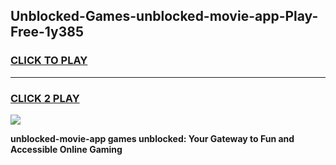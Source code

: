 
## Unblocked-Games-unblocked-movie-app-Play-Free-1y385
<h3>
<a href="https://premium76.site?title=unblocked-movie-app&ref=21A">CLICK TO PLAY</a></h3>
<hr>

<h3>
<a href="https://premium76.site?title=unblocked-movie-app&ref=21A">CLICK 2 PLAY</a>
  
</h3>

<a href="https://premium76.site?title=unblocked-movie-app&ref=21A"><img src="https://clearcache.store/games.png"></a>


**unblocked-movie-app games unblocked: Your Gateway to Fun and Accessible Online Gaming**
